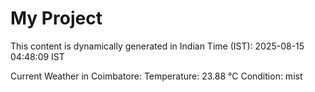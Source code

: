 # My Project

This content is dynamically generated in Indian Time (IST): 2025-08-15 04:48:09 IST


Current Weather in Coimbatore:
Temperature: 23.88 °C
Condition: mist
